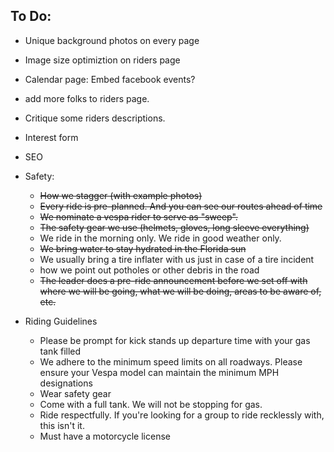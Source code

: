 ## To Do:
- Unique background photos on every page
- Image size optimiztion on riders page
- Calendar page: Embed facebook events?
- add more folks to riders page.
- Critique some riders descriptions.
- Interest form
- SEO
- Safety:
    - ~~How we stagger (with example photos)~~
    - ~~Every ride is pre-planned. And you can see our routes ahead of time~~
    - ~~We nominate a vespa rider to serve as "sweep".~~
    - ~~The safety gear we use (helmets, gloves, long sleeve everything)~~
    - We ride in the morning only. We ride in good weather only.
    - ~~We bring water to stay hydrated in the Florida sun~~
    - We usually bring a tire inflater with us just in case of a tire incident
    - how we point out potholes or other debris in  the road
    - ~~The leader does a pre-ride announcement before we set off with where we will be going, what we will be doing, areas to be aware of, etc.~~

- Riding Guidelines
    - Please be prompt for kick stands up departure time with your gas tank filled 
    - We adhere to  the minimum speed limits on all roadways. Please ensure your Vespa model can maintain the minimum MPH designations
    - Wear safety gear
    - Come with a full tank. We will not be stopping for gas.
    - Ride respectfully. If you're looking for a group to ride recklessly with, this isn't it.
    - Must have a motorcycle license